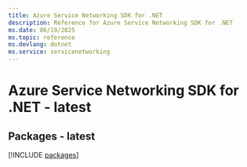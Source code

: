 ```yaml
---
title: Azure Service Networking SDK for .NET
description: Reference for Azure Service Networking SDK for .NET
ms.date: 06/19/2025
ms.topic: reference
ms.devlang: dotnet
ms.service: servicenetworking
---
```

# Azure Service Networking SDK for .NET - latest
## Packages - latest
[!INCLUDE [packages](service-networking-index.md)]